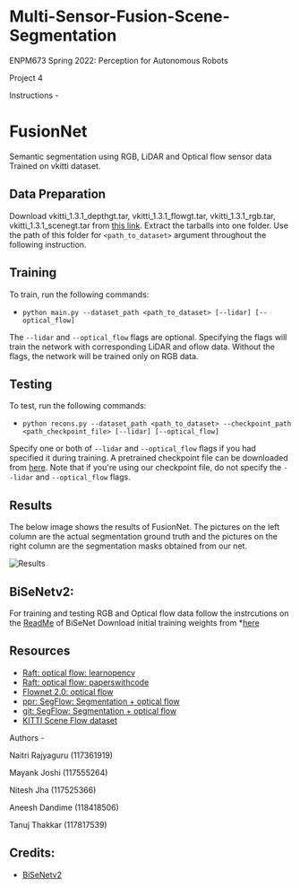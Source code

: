 # Multi-Sensor-Fusion-Scene-Segmentation

ENPM673 Spring 2022: Perception for Autonomous Robots

Project 4




Instructions -

# FusionNet
Semantic segmentation using RGB, LiDAR and Optical flow sensor data
Trained on vkitti dataset.

## Data Preparation
Download vkitti_1.3.1_depthgt.tar, vkitti_1.3.1_flowgt.tar, vkitti_1.3.1_rgb.tar, vkitti_1.3.1_scenegt.tar
from [this link](https://europe.naverlabs.com/research/computer-vision/proxy-virtual-worlds-vkitti-1/). Extract
the tarballs into one folder. Use the path of this folder for `<path_to_dataset>` argument throughout the following
instruction.

## Training
To train, run the following commands:
- `python main.py --dataset_path <path_to_dataset> [--lidar] [--optical_flow]`

The `--lidar` and `--optical_flow` flags are optional. Specifying the flags will train the network with corresponding
LiDAR and oflow data. Without the flags, the network will be trained only on RGB data.

## Testing
To test, run the following commands:
- `python recons.py --dataset_path <path_to_dataset> --checkpoint_path <path_checkpoint_file> [--lidar] [--optical_flow]`

Specify one or both of `--lidar` and `--optical_flow` flags if you had specified it during training. A pretrained checkpoint file
can be downloaded from [here](https://drive.google.com/drive/u/1/folders/1w87XoWLIBTSaBTYX3oaYEoLD2VsUeKmu). Note that if you're using
our checkpoint file, do not specify the `--lidar` and `--optical_flow` flags.

## Results
The below image shows the results of FusionNet. The pictures on the left column are the actual segmentation ground truth and
the pictures on the right column are the segmentation masks obtained from our net.

![Results](images/results.png)

## BiSeNetv2:
For training and testing RGB and Optical flow data follow the instrcutions on the [ReadMe](https://github.com/mjoshi07/Multi-Sensor-Fusion-Scene-Segmentation/blob/main/BiSeNetv2/README.md) of BiSeNet
Download initial training weights from *[here](https://drive.google.com/drive/u/1/folders/1w87XoWLIBTSaBTYX3oaYEoLD2VsUeKmu)

## Resources
* [Raft: optical flow: learnopencv](https://learnopencv.com/optical-flow-using-deep-learning-raft/)
* [Raft: optical flow: paperswithcode](https://paperswithcode.com/paper/raft-recurrent-all-pairs-field-transforms-for)
* [Flownet 2.0: optical flow](https://paperswithcode.com/paper/flownet-20-evolution-of-optical-flow)
* [ppr: SegFlow: Segmentation + optical flow](https://openreview.net/forum?id=BJW4mWGdbr)
* [git: SegFlow: Segmentation + optical flow](https://github.com/JingchunCheng/SegFlow)
* [KITTI Scene Flow dataset](http://www.cvlibs.net/datasets/kitti/eval_scene_flow.php)


Authors -

Naitri Rajyaguru (117361919)

Mayank Joshi (117555264)

Nitesh Jha (117525366)

Aneesh Dandime (118418506)

Tanuj Thakkar (117817539)

## Credits:
* [BiSeNetv2]( https://github.com/AmrElsersy/PointPainting/tree/master/BiSeNetv2)
